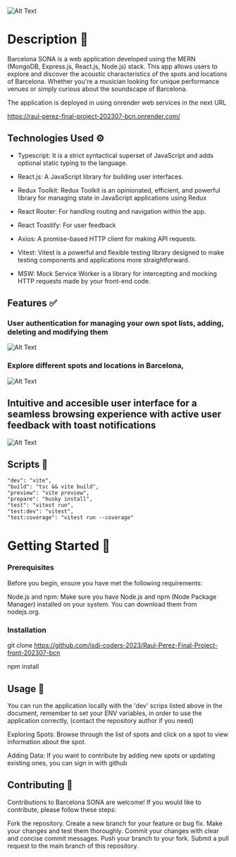 ![Alt Text](https://cdn.discordapp.com/attachments/392765397910421507/1154170200569167922/title.png)

# Description 📖

Barcelona SONA is a web application developed using the MERN (MongoDB, Express.js, React.js, Node.js) stack. This app allows users to explore and discover the acoustic characteristics of the spots and locations of Barcelona. Whether you're a musician looking for unique performance venues or simply curious about the soundscape of Barcelona.

The application is deployed in using onrender web services in the next URL

https://raul-perez-final-project-202307-bcn.onrender.com/

## Technologies Used ⚙️

- Typescript: It is a strict syntactical superset of JavaScript and adds optional static typing to the language.
- React.js: A JavaScript library for building user interfaces.

- Redux Toolkit: Redux Toolkit is an opinionated, efficient, and powerful library for managing state in JavaScript applications using Redux
- React Router: For handling routing and navigation within the app.
- React Toastify: For user feedback
- Axios: A promise-based HTTP client for making API requests.
- Vitest: Vitest is a powerful and flexible testing library designed to make testing components and applications more straightforward.
- MSW: Mock Service Worker is a library for intercepting and mocking HTTP requests made by your front-end code.

## Features ✅

### User authentication for managing your own spot lists, adding, deleting and modifying them

![Alt Text](https://cdn.discordapp.com/attachments/392765397910421507/1206012395059675178/homepage_1.png?ex=65da7591&is=65c80091&hm=7153d83c5526481712d22ecd0a9a75105768677e2b6e231f09637dac1a387bd4&)

### Explore different spots and locations in Barcelona,

![Alt Text](https://cdn.discordapp.com/attachments/392765397910421507/1206012367239127133/list-2_1.png?ex=65da758a&is=65c8008a&hm=fc16feb48075c6a07a03766eb6570b380131b41a10fe7149d813bc76c0f99bb9&)

## Intuitive and accesible user interface for a seamless browsing experience with active user feedback with toast notifications

![Alt Text](https://cdn.discordapp.com/attachments/392765397910421507/1206012408422727770/error_1.png?ex=65da7594&is=65c80094&hm=78ec87934ee8b4de4c63c915847f0361d8135d335e71b356c92213d6309e2c13&)

## Scripts 📝

    "dev": "vite",
    "build": "tsc && vite build",
    "preview": "vite preview",
    "prepare": "husky install",
    "test": "vitest run",
    "test:dev": "vitest",
    "test:coverage": "vitest run --coverage"

# Getting Started 💫

### Prerequisites

Before you begin, ensure you have met the following requirements:

Node.js and npm: Make sure you have Node.js and npm (Node Package Manager) installed on your system. You can download them from nodejs.org.

### Installation

git clone https://github.com/isdi-coders-2023/Raul-Perez-Final-Project-front-202307-bcn

npm install

## Usage 🦾

You can run the application locally with the 'dev' scrips listed above in the document, remember to set your ENV variables, in order to use the application correctly, (contact the repository author if you need)

Exploring Spots: Browse through the list of spots and click on a spot to view information about the spot.

Adding Data: If you want to contribute by adding new spots or updating existing ones, you can sign in with github

## Contributing 🫲

Contributions to Barcelona SONA are welcome! If you would like to contribute, please follow these steps:

Fork the repository.
Create a new branch for your feature or bug fix.
Make your changes and test them thoroughly.
Commit your changes with clear and concise commit messages.
Push your branch to your fork.
Submit a pull request to the main branch of this repository.
